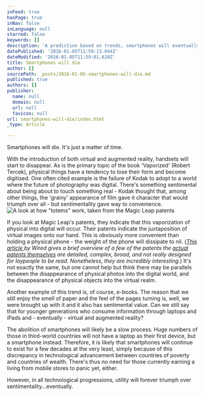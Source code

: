 ```yaml
---
inFeed: true
hasPage: true
inNav: false
inLanguage: null
starred: false
keywords: []
description: 'A prediction based on trends, smartphones will eventually be replaced by augmented reality and virtual reality'
datePublished: '2016-01-05T11:59:13.044Z'
dateModified: '2016-01-05T11:59:01.620Z'
title: Smartphones will die
author: []
sourcePath: _posts/2016-01-05-smartphones-will-die.md
published: true
authors: []
publisher:
  name: null
  domain: null
  url: null
  favicon: null
url: smartphones-will-die/index.html
_type: Article

---
```

Smartphones will die. It's just a matter of time. 

With the introduction of both virtual and augmented reality, handsets will start to disappear. As is the primary topic of the book 'Vaporized' (Robert Tercek), physical things have a tendency to lose their form and become digitised.  One often cited example is the failure of Kodak to adopt to a world where the future of photography was digital. There's something sentimental about being about to touch something real - Kodak thought that, among other things, the 'grainy' appearance of film gave it character that would triumph over all - but sentimentality gave way to convenience.
![A look at how "totems" work, taken from the Magic Leap patents](https://the-grid-user-content.s3-us-west-2.amazonaws.com/bf3841b1-da95-4bba-b15d-b52a8e4c1b43.png)

If you look at Magic Leap's patents, they indicate that this vaporization of physical into digital will occur. Their patents indicate the juxtaposition of virtual images onto our hand. This is obviously more convenient than holding a physical phone - the weight of the phone will dissipate to nil. (_[This article ][0]by Wired gives a brief overview of a few of the patents the [actual patents themselves][1] are detailed, complex, broad, and not really designed for laypeople to be read. Nonetheless, they are incredibly interesting._) It's not exactly the same, but one cannot help but think there may be parallels between the disappearance of physical photos into the digital world, and the disappearance of physical objects into the virtual realm. 

Another example of this trend is, of course, e-books. The reason that we still enjoy the smell of paper and the feel of the pages turning is, well, we were brought up with it and it also has sentimental value. Can we still say that for younger generations who consume information through laptops and iPads and - eventually - virtual and augmented reality?

The abolition of smartphones will likely be a slow process. Huge numbers of those in third-world countries will not have a laptop as their first device, but a smartphone instead. Therefore, it is likely that smartphones will continue to exist for a few decades at the very least, simply because of this discrepancy in technological advancement between countries of poverty and countries of wealth. There's thus no need for those currently earning a living from mobile stores to panic yet, either.

However, in all technological progressions, utility will forever triumph over sentimentality...eventually.

[0]: http://www.wired.com/2015/01/magic-leaps-vision-for-virtual-reality/#slide-6
[1]: http://www.patentsencyclopedia.com/assignee/magic-leap-inc/
